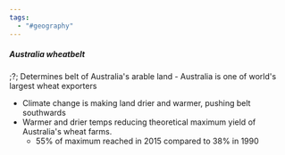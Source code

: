 ```yaml
---
tags:
  - "#geography"
---
```

##### Australia wheatbelt
;?;
Determines belt of Australia's arable land
	- Australia is one of world's largest wheat exporters
- Climate change is making land drier and warmer, pushing belt southwards
- Warmer and drier temps reducing theoretical maximum yield of Australia's wheat farms.
	- 55% of maximum reached in 2015 compared to 38% in 1990